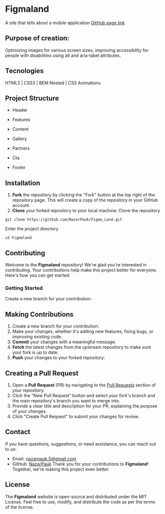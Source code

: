 # Figmaland
A site that tells about a mobile application
[GitHub page link](https://nazarpauk.github.io/Figma_Land/)

## Purpose of creation:
Optimizing images for various screen sizes, improving accessibility for people with disabilities using alt and aria-label attributes.
## Tecnologies  
HTML5 | CSS3 | BEM Nested | CSS Animations 
## Project Structure  
+ Header
+ Features
+ Content
+ Gallery
+ Partners
+ Cta

+ Footer
## Installation  
1. **Fork** the repository by clicking the "Fork" button at the top right of the repository page. This will create a copy of the repository in your GitHub account.  
2. **Clone** your forked repository to your local machine:
Clone the repository
```git
git clone https://github.com/NazarPauk/Figma_Land.git
```
Enter the project directory  
```git
cd Figmaland
```
## Contributing  
Welcome to the **Figmaland** repository! We're glad you're interested in contributing. Your contributions help make this project better for everyone. Here's how you can get started:  
### Getting Started
Create a new branch for your contribution:
## Making Contributions
1. Create a new branch for your contribution:
2. Make your changes, whether it's adding new features, fixing bugs, or improving existing code.
3. **Commit** your changes with a meaningful message:
4. **Fetch** the latest changes from the upstream repository to make sure your fork is up to date:
5. **Push** your changes to your forked repository:
## Creating a Pull Request
1. Open a **Pull Request** (PR) by navigating to the [Pull Requests](https://github.com/NazarPauk/Figma_Land/pulls) section of your repository.
2. Click the "New Pull Request" button and select your fork's branch and the main repository's branch you want to merge into.
3. Provide a clear title and description for your PR, explaining the purpose of your changes.
4. Click "Create Pull Request" to submit your changes for review.
## Contact
If you have questions, suggestions, or need assistance, you can reach out to us:
- Email: nazarpauk.5@gmail.com
- GitHub: [NazarPauk](https://github.com/NazarPauk)
Thank you for your contributions to **Figmaland**! Together, we're making this project even better.
## License
The **Figmaland** website is open-source and distributed under the MIT License. Feel free to use, modify, and distribute the code as per the terms of the license.
